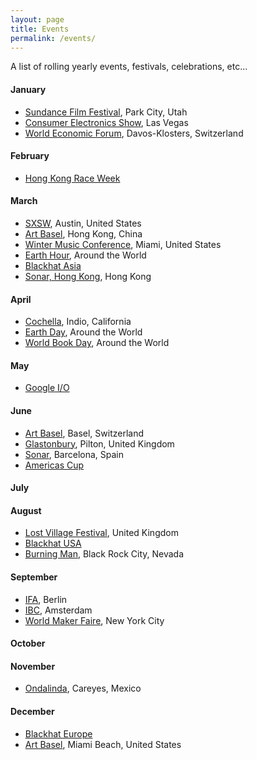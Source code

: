 ```yaml
---
layout: page
title: Events
permalink: /events/
---
```


A list of rolling yearly events, festivals, celebrations, etc...

#### January

- [Sundance Film Festival](https://www.sundance.org/festivals/sundance-film-festival), Park City, Utah
- [Consumer Electronics Show](http://www.ces.tech/), Las Vegas
- [World Economic Forum](https://www.weforum.org/), Davos-Klosters, Switzerland

#### February

- [Hong Kong Race Week](http://www.hongkongraceweek.com) 

#### March

- [SXSW](https://www.sxsw.com/), Austin, United States
- [Art Basel](https://www.artbasel.com/hong-kong), Hong Kong, China
- [Winter Music Conference](http://www.wintermusicconference.com), Miami, United States
- [Earth Hour](https://www.earthhour.org/), Around the World
- [Blackhat Asia](http://www.blackhat.com/)
- [Sonar, Hong Kong](https://sonarhongkong.com/), Hong Kong

#### April

- [Cochella](https://www.coachella.com), Indio, California
- [Earth Day](http://www.earthday.org), Around the World
- [World Book Day](http://www.worldbookday.com/), Around the World

#### May

- [Google I/O](https://events.google.com/io/)

#### June

- [Art Basel](https://www.artbasel.com/basel), Basel, Switzerland
- [Glastonbury](http://www.glastonburyfestivals.co.uk/), Pilton, United Kingdom
- [Sonar](https://sonar.es), Barcelona, Spain
- [Americas Cup](https://m.americascup.com/)

#### July

#### August

- [Lost Village Festival](http://lostvillagefestival.com), United Kingdom
- [Blackhat USA](http://www.blackhat.com/)
- [Burning Man](https://burningman.org), Black Rock City, Nevada

#### September

- [IFA](http://b2b.ifa-berlin.com/), Berlin
- [IBC](https://www.ibc.org/), Amsterdam
- [World Maker Faire](https://makerfaire.com/), New York City

#### October

#### November

- [Ondalinda](http://www.ondalindaxcareyes.com/), Careyes, Mexico

#### December

- [Blackhat Europe](http://www.blackhat.com/)
- [Art Basel](https://www.artbasel.com/miami-beach), Miami Beach, United States